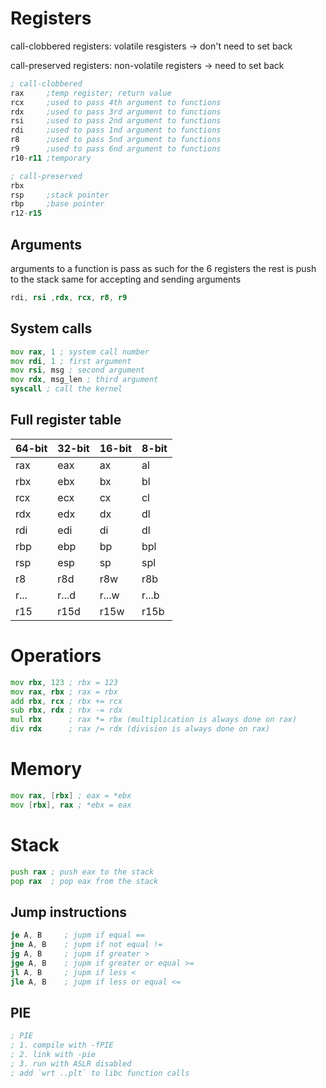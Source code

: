 # Registers

call-clobbered registers: volatile resgisters -> don't need to set back

call-preserved registers: non-volatile registers -> need to set back

```asm
; call-clobbered
rax     ;temp register; return value
rcx     ;used to pass 4th argument to functions
rdx     ;used to pass 3rd argument to functions
rsi     ;used to pass 2nd argument to functions
rdi     ;used to pass 1nd argument to functions
r8      ;used to pass 5nd argument to functions
r9      ;used to pass 6nd argument to functions
r10-r11 ;temporary

; call-preserved
rbx
rsp     ;stack pointer
rbp     ;base pointer
r12-r15

```
## Arguments
arguments to a function is pass as such for the 6 registers
the rest is push to the stack
same for accepting and sending arguments
```asm
rdi, rsi ,rdx, rcx, r8, r9
```

## System calls

```asm
mov rax, 1 ; system call number
mov rdi, 1 ; first argument
mov rsi, msg ; second argument
mov rdx, msg_len ; third argument
syscall ; call the kernel
```


## Full register table

| 64-bit | 32-bit | 16-bit | 8-bit |
|--------|--------|--------|-------|
| rax    | eax    | ax     | al    |
| rbx    | ebx    | bx     | bl    |
| rcx    | ecx    | cx     | cl    |
| rdx    | edx    | dx     | dl    |
| rdi    | edi    | di     | dl    |
| rbp    | ebp    | bp     | bpl   |
| rsp    | esp    | sp     | spl   |
| r8     | r8d    | r8w    | r8b   |
| r...   | r...d  | r...w  | r...b |
| r15    | r15d   | r15w   | r15b  |

# Operatiors

```asm
mov rbx, 123 ; rbx = 123
mov rax, rbx ; rax = rbx
add rbx, rcx ; rbx += rcx
sub rbx, rdx ; rbx -= rdx
mul rbx      ; rax *= rbx (multiplication is always done on rax)
div rdx      ; rax /= rdx (division is always done on rax)
```

# Memory

```asm
mov rax, [rbx] ; eax = *ebx
mov [rbx], rax ; *ebx = eax
```

# Stack

```asm
push rax ; push eax to the stack
pop rax  ; pop eax from the stack
```


## Jump instructions

```asm
je A, B     ; jupm if equal ==
jne A, B    ; jupm if not equal !=
jg A, B     ; jupm if greater >
jge A, B    ; jupm if greater or equal >=
jl A, B     ; jupm if less <
jle A, B    ; jupm if less or equal <=
```

## PIE

```asm
; PIE
; 1. compile with -fPIE
; 2. link with -pie
; 3. run with ASLR disabled
; add `wrt ..plt` to libc function calls
```
